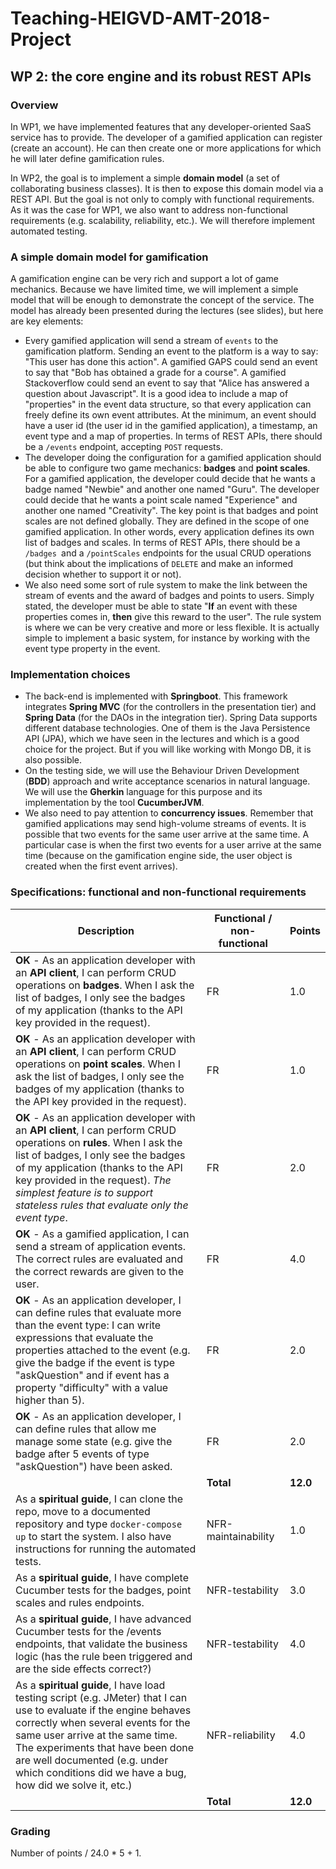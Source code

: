 # Teaching-HEIGVD-AMT-2018-Project


## WP 2: the core engine and its robust REST APIs

### Overview

In WP1, we have implemented features that any developer-oriented SaaS service has to provide. The developer of a gamified application can register (create an account). He can then create one or more applications for which he will later define gamification rules.

In WP2, the goal is to implement a simple **domain model** (a set of collaborating business classes). It is then to expose this domain model via a REST API. But the goal is not only to comply with functional requirements. As it was the case for WP1, we also want to address non-functional requirements (e.g. scalability, reliability, etc.). We will therefore implement automated testing.

### A simple domain model for gamification

A gamification engine can be very rich and support a lot of game mechanics. Because we have limited time, we will implement a simple model that will be enough to demonstrate the concept of the service. The model has already been presented during the lectures (see slides), but here are key elements:

- Every gamified application will send a stream of `events` to the gamification platform. Sending an event to the platform is a way to say: "This user has done this action". A gamified GAPS could send an event to say that "Bob has obtained a grade for a course". A gamified Stackoverflow could send an event to say that "Alice has answered a question about Javascript". It is a good idea to include a map of "properties" in the event data structure, so that every application can freely define its own event attributes. At the minimum, an event should have a user id (the user id in the gamified application), a timestamp, an event type and a map of properties. In terms of REST APIs, there should be a `/events` endpoint, accepting `POST` requests.
- The developer doing the configuration for a gamified application should be able to configure two game mechanics: **badges** and **point scales**. For a gamified application, the developer could decide that he wants a badge named "Newbie" and another one named "Guru". The developer could decide that he wants a point scale named "Experience" and another one named "Creativity". The key point is that badges and point scales are not defined globally. They are defined in the scope of one gamified application. In other words, every application defines its own list of badges and scales. In terms of REST APIs, there should be a `/badges `and a `/pointScales` endpoints for the usual CRUD operations (but think about the implications of `DELETE` and make an informed decision whether to support it or not).
- We also need some sort of rule system to make the link between the stream of events and the award of badges and points to users. Simply stated, the developer must be able to state "**If** an event with these properties comes in, **then** give this reward to the user". The rule system is where we can be very creative and more or less flexible. It is actually simple to implement a basic system, for instance by working with the event type property in the event.

### Implementation choices

- The back-end is implemented with **Springboot**. This framework integrates **Spring MVC** (for the controllers in the presentation tier) and **Spring Data** (for the DAOs in the integration tier). Spring Data supports different database technologies. One of them is the Java Persistence API (JPA), which we have seen in the lectures and which is a good choice for the project. But if you will like working with Mongo DB, it is also possible.
- On the testing side, we will use the Behaviour Driven Development (**BDD**) approach and write acceptance scenarios in natural language. We will use the **Gherkin** language for this purpose and its implementation by the tool **CucumberJVM**.
- We also need to pay attention to **concurrency issues**. Remember that gamified applications may send high-volume streams of events. It is possible that two events for the same user arrive at the same time. A particular case is when the first two events for a user arrive at the same time (because on the gamification engine side, the user object is created when the first event arrives).

### Specifications: functional and non-functional requirements

| Description                                                  | Functional / non-functional | Points |
| ------------------------------------------------------------ | --------------------------- | ------ |
| **OK** - As an application developer with an **API client**, I can perform CRUD operations on **badges**. When I ask the list of badges, I only see the badges of my application (thanks to the API key provided in the request). | FR                          | 1.0 |
| **OK** - As an application developer with an **API client**, I can perform CRUD operations on **point scales**. When I ask the list of badges, I only see the badges of my application (thanks to the API key provided in the request). | FR | 1.0 |
| **OK** - As an application developer with an **API client**, I can perform CRUD operations on **rules**. When I ask the list of badges, I only see the badges of my application (thanks to the API key provided in the  request). *The simplest feature is to support stateless rules that evaluate only the event type*. | FR | 2.0 |
| **OK** - As a gamified application, I can send a stream of application events. The correct rules are evaluated and the correct rewards are given to the user. | FR | 4.0 |
| **OK** - As an application developer, I can define rules that evaluate more than the event type: I can write expressions that evaluate the properties attached to the event (e.g. give the badge if the event is type "askQuestion" and if event has a property "difficulty" with a value higher than 5). | FR | 2.0 |
| **OK** - As an application developer, I can define rules that allow me manage some state (e.g. give the badge after 5 events of type "askQuestion") have been asked. | FR | 2.0 |
|  | **Total** | **12.0** |
| As a **spiritual guide**, I can clone the repo, move to a documented repository and type `docker-compose up` to start the system. I also have instructions for running the automated tests. | NFR-maintainability | 1.0 |
| As a **spiritual guide**, I have complete Cucumber tests for the badges, point scales and rules endpoints. | NFR-testability | 3.0 |
| As a **spiritual guide**, I have advanced Cucumber tests for the /events endpoints, that validate the business logic (has the rule been triggered and are the side effects correct?) | NFR-testability | 4.0 |
| As a **spiritual guide**, I have load testing script (e.g. JMeter) that I can use to evaluate if the engine behaves correctly when several events for the same user arrive at the same time. The experiments that have been done are well documented (e.g. under which conditions did we have a bug, how did we solve it, etc.) | NFR-reliability | 4.0 |
|  | **Total** | **12.0** |
### Grading

Number of points / 24.0 * 5 + 1.
